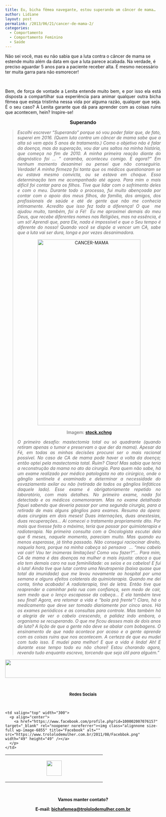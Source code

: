 ```yaml
---
title: Eu, bicha fêmea navegante, estou superando um câncer de mama…
author: Lidiane
layout: post
permalink: /2013/06/21/cancer-de-mama-2/
categories:
  - Comportamento
  - Comportamento Feminino
  - Saúde
---
```

Não sei você, mas eu não sabia que a luta contra o câncer de mama se estende muito além da data em que a luta parece acabada. Na verdade, é preciso aguardar 5 anos para a paciente receber alta. É mesmo necessário ter muita garra para não esmorecer!

&nbsp;

<p style="text-align: justify;">
  Bem, de força de vontade a Lenita entende muito bem, e por isso ela está disposta a compartilhar sua experiência para animar qualquer outra bicha fêmea que esteja tristinha nessa vida por alguma razão, qualquer que seja. É o seu caso? A Lenita garante que dá para aprender com as coisas ruins que acontecem, hein? Inspire-se!
</p>

<!--more-->

<p align="center">
  <b><span style="font-size: medium;">Superando</span></b>
</p>

> <p align="justify">
>   <em>Escolhi escrever &#8220;Superando&#8221; porque só vou poder falar que, de fato, superei em 2016. </em><em>(Quem luta contra um câncer de mama sabe que a alta só vem após 5 anos de tratamento.) </em><em>Como o objetivo não é falar da doença, mas da superação, vou dar uns saltos na minha história, que começa no fim de 2010. </em><em>A minha primeira reação diante do diagnóstico foi &#8230; &#8221; caramba, aconteceu comigo. E agora?&#8221; </em><em>Em nenhum momento desanimei ou pensei que não conseguiria. </em><em>Verdade! </em><em>A minha firmeza foi tanta que os médicos questionaram se eu estava mesmo convicta, ou se estava em choque. </em><em>Essa determinação tem me acompanhado até agora. </em><em>Para mim o mais difícil foi contar para os filhos. Tive que lidar com o sofrimento deles e com o meu. </em><em>Durante todo o processo, fui muito abençoada por contar com o apoio dos meus filhos, da família, dos amigos, dos profissionais de saúde e até de gente que não me conhecia intimamente. </em><em>Acredito que isso fez toda a diferença! </em><em>O que  me ajudou muito, também, foi a Fé!  </em><em>Eu me aproximei demais do meu Deus, que recebe diferentes nomes nas Religiões, mas na essência, é um só! </em><em>Aprendi que, para Ele, nada é impossível e que o Seu tempo é diferente do nosso! </em><em>Quando você se dispõe a vencer um CA, sabe que a luta vai ser dura, longa e por vezes desanimadora. </em>
> </p>
> 
> <p align="center">
>   <a href="https://www.trololodemulher.com.br/2013/05/CANCER-MAMA.jpg"><img class="alignnone size-full wp-image-9457" alt="CANCER-MAMA" src="https://www.trololodemulher.com.br/2013/05/CANCER-MAMA.jpg" width="333" height="600" /></a>
> </p>
> 
> <p align="center">
>   Imagem: <strong><a href="http://www.sxc.hu/" target="_blank" rel="noopener noreferrer">stock.xchng</a></strong>
> </p>
> 
> <p align="justify">
>   <em>O primeiro desafio: mastectomia total ou só quadrante (quando retiram apenas o tumor e preservam o que der da mama). </em><em>Apesar da Fé, em todas as minhas decisões procurei ser o mais racional possível. </em><em>No caso de CA de mama pode haver a volta da doença; então optei pela mastectomia total. </em><em>Ruim? </em><em>Claro! Mas sabia que teria a reconstrução da mama no ato da cirurgia. </em><em>Para quem não sabe, há um exame realizado por médico patologista no ato cirúrgico, onde o gânglio sentinela é examinado e determinar a necessidade do esvaziamento axilar ou não (retirada de todos os gânglios linfáticos daquele lado). Esse exame é obrigatoriamente repetido no laboratório, com mais detalhes. </em><em>No primeiro exame, nada foi detectado e os médicos comemoraram. </em><em>Mas no exame detalhado fiquei sabendo que deveria passar por uma segunda cirurgia, para a retirada de mais alguns gânglios para exames. </em><em>Resumo da ópera: duas cirurgias em dois meses! </em><em>Duas internações, duas anestesias, duas recuperações&#8230; </em><em>Aí comecei o tratamento propriamente dito. </em><em>Por mais que tivesse feito o máximo, teria que passar por quimioterapia e radioterapia. </em><em>Na primeira consulta com a Oncologista escutei dela que 6 meses, naquele momento, pareciam muito. Mas quando eu menos esperasse, já tinha passado. </em><em>Não consegui raciocinar direito, naquela hora, porque na minha cabeça só pensava  &#8230; &#8220;meu cabelo vai cair! Vou ter inúmeras limitações! Como vou fazer?&#8221;&#8230; </em><em>Para mim, CA de mama é das doenças na mulher a mais injusta: ataca o que ela tem demais caro na sua feminilidade: os seios e os cabelos! </em><em>E fui à luta! Ainda tive que lutar contra uma Neutropenia (baixa quase que total da imunidade) que me levou novamente ao hospital por uma semana e alguns efeitos colaterais da quimioterapia. </em><em>Quando me dei conta, tinha acabado! </em><em>A radioterapia, tirei de letra. </em><em>Então tive que reaprender a caminhar pela rua com confiança, sem medo de cair, sem medo que o lenço escapasse da cabeça&#8230; </em><em>E ela também teve seu final! </em><em>Agora, era retomar a vida e &#8220;bola prá frente&#8221;! </em><em>Claro, há o medicamento que deve ser tomado diariamente por cinco anos. </em><em>Há os exames periódicos e as consultas para controle. </em><em>Mas também há a alegria de ver o cabelo crescendo, a palidez indo embora, o organismo se recuperando. </em><em>O que me ficou desses mais de dois anos de luta? </em><em>A lição de que a gente não deve se abalar com bobagens. </em><em>O ensinamento de que nada acontece por acaso e a gente aprende com as coisas ruins que nos acontecem. </em><em>A certeza de que eu mudei com tudo isso. E mudei para melhor! </em><em>E que a vida é linda! </em><em>Ah! E durante esse tempo todo eu não chorei! </em><em>Estou chorando agora, revendo tudo enquanto escrevo, torcendo que seja útil para alguém.”</em>
> </p>

<p align="center">
  <a href="http://feedburner.google.com/fb/a/mailverify?uri=blogbichafemea&loc=pt_BR" target="_blank" rel="noopener noreferrer"><img class="alignnone size-full wp-image-8451" title="Assine o Bicha Fêmea grátis!" alt="" src="https://www.trololodemulher.com.br/2012/01/rodapé.png" width="600" height="59" /></a>
</p>

&nbsp;

<p align="center">
  <strong><span style="font-size: small;">Redes Sociais</span></strong>
</p>

&nbsp;

<table width="600" border="0" cellspacing="0" cellpadding="2">
  <tr>
    <td valign="top" width="300">
      <p align="center">
        <a href="https://twitter.com/#%21/bichafemea" target="_blank" rel="noopener noreferrer"><img class="alignnone size-full wp-image-6857" title="Twitter" alt="" src="https://www.trololodemulher.com.br/2011/08/Twitter.png" width="49" height="49" /></a>
      </p>
    </td>
    
    <td valign="top" width="300">
      <p align="center">
        <a href="https://www.facebook.com/profile.php?id=100002007076157" target="_blank" rel="noopener noreferrer"><img class="alignnone size-full wp-image-6855" title="Facebook" alt="" src="https://www.trololodemulher.com.br/2011/08/Facebbok.png" width="49" height="49" /></a>
      </p>
    </td>
  </tr>
</table>

&nbsp;

<p align="center">
  <strong>Vamos manter contato?</strong>
</p>

<p align="center">
  <strong>E-mail: <a href="mailto:bichafemea@trololodemulher.com.br">bichafemea@trololodemulher.com.br</a></strong>
</p>

<p align="center">
